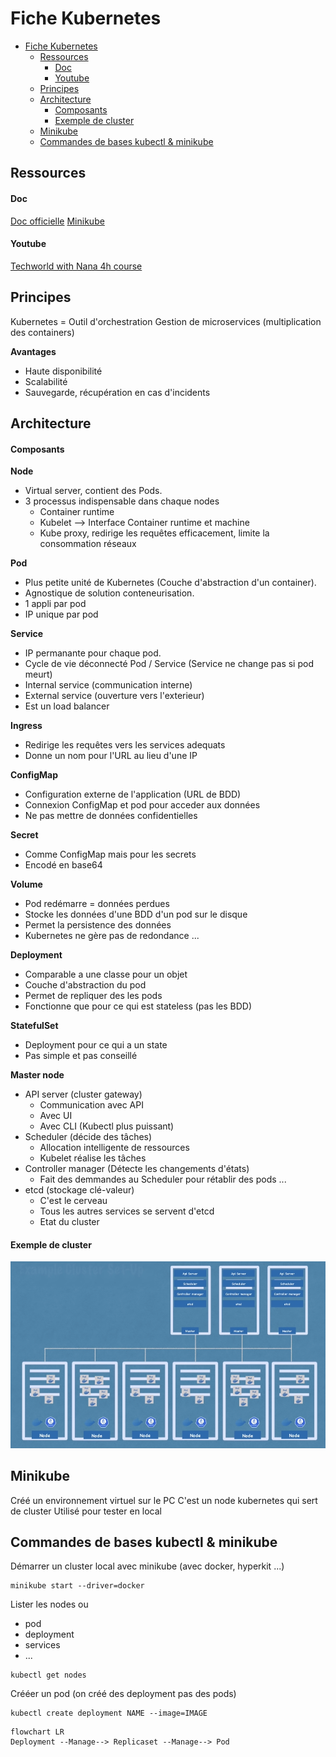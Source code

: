 # Fiche Kubernetes
- [Fiche Kubernetes](#fiche-kubernetes)
  - [Ressources](#ressources)
      - [Doc](#doc)
      - [Youtube](#youtube)
  - [Principes](#principes)
  - [Architecture](#architecture)
      - [Composants](#composants)
      - [Exemple de cluster](#exemple-de-cluster)
  - [Minikube](#minikube)
  - [Commandes de bases kubectl & minikube](#commandes-de-bases-kubectl--minikube)


## Ressources
#### Doc
[Doc officielle](https://kubernetes.io/fr/docs/home/)
[Minikube](https://minikube.sigs.k8s.io/docs/start/)
#### Youtube
[Techworld with Nana 4h course](https://www.youtube.com/watch?v=X48VuDVv0do&t=2385s)

## Principes
Kubernetes = Outil d'orchestration
Gestion de microservices (multiplication des containers)

**Avantages**
- Haute disponibilité
- Scalabilité
- Sauvegarde, récupération en cas d'incidents

## Architecture
#### Composants
**Node** 
- Virtual server, contient des Pods. 
- 3 processus indispensable dans chaque nodes
  - Container runtime
  - Kubelet --> Interface Container runtime et machine
  - Kube proxy, redirige les requêtes efficacement, limite la consommation réseaux

**Pod** 
- Plus petite unité de Kubernetes (Couche d'abstraction d'un container). 
- Agnostique de solution conteneurisation.
- 1 appli par pod
- IP unique par pod

**Service**
- IP permanante pour chaque pod.
- Cycle de vie déconnecté Pod / Service (Service ne change pas si pod meurt)
- Internal service (communication interne)
- External service (ouverture vers l'exterieur)
- Est un load balancer

**Ingress**
- Redirige les requêtes vers les services adequats
- Donne un nom pour l'URL au lieu d'une IP

**ConfigMap**
- Configuration externe de l'application (URL de BDD)
- Connexion ConfigMap et pod pour acceder aux données
- Ne pas mettre de données confidentielles

**Secret**
- Comme ConfigMap mais pour les secrets
- Encodé en base64

**Volume**
- Pod redémarre = données perdues
- Stocke les données d'une BDD d'un pod sur le disque
- Permet la persistence des données
- Kubernetes ne gère pas de redondance ...

**Deployment**
- Comparable a une classe pour un objet
- Couche d'abstraction du pod
- Permet de repliquer des les pods
- Fonctionne que pour ce qui est stateless (pas les BDD)

**StatefulSet**
- Deployment pour ce qui a un state
- Pas simple et pas conseillé

**Master node**
- API server (cluster gateway)
  - Communication avec API
  - Avec UI
  - Avec CLI (Kubectl plus puissant)
- Scheduler (décide des tâches)
  - Allocation intelligente de ressources
  - Kubelet réalise les tâches
- Controller manager (Détecte les changements d'états)
  - Fait des demmandes au Scheduler pour rétablir des pods ...
- etcd (stockage clé-valeur)
  - C'est le cerveau
  - Tous les autres services se servent d'etcd
  - Etat du cluster

#### Exemple de cluster
![Cluster kubernetes](cluster_kubernetes.png)

## Minikube
Créé un environnement virtuel sur le PC
C'est un node kubernetes qui sert de cluster
Utilisé pour tester en local

## Commandes de bases kubectl & minikube
Démarrer un cluster local avec minikube (avec docker, hyperkit ...)
```
minikube start --driver=docker
```

Lister les nodes ou
- pod
- deployment
- services
- ...
```
kubectl get nodes
```

Crééer un pod (on créé des deployment pas des pods)
```
kubectl create deployment NAME --image=IMAGE
```

```mermaid 
flowchart LR
Deployment --Manage--> Replicaset --Manage--> Pod
```